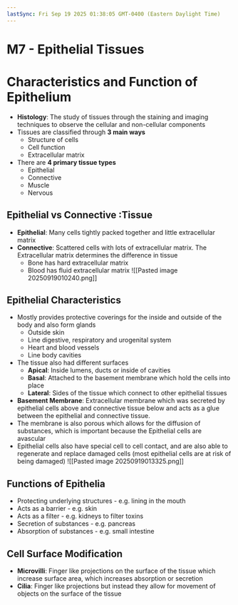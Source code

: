 ```yaml
---
lastSync: Fri Sep 19 2025 01:38:05 GMT-0400 (Eastern Daylight Time)
---
```

# M7 - Epithelial Tissues
# Characteristics and Function of Epithelium
- **Histology**: The study of tissues through the staining and imaging techniques to observe the cellular and non-cellular components
- Tissues are classified through **3 main ways**
	- Structure of cells
	- Cell function
	- Extracellular matrix
- There are **4 primary tissue types**
	- Epithelial
	- Connective
	- Muscle
	- Nervous
## Epithelial vs Connective :Tissue
- **Epithelial**: Many cells tightly packed together and little extracellular matrix
- **Connective**: Scattered cells with lots of extracellular matrix. The Extracellular matrix determines the difference in tissue
	- Bone has hard extracellular matrix
	- Blood has fluid extracellular matrix
![[Pasted image 20250919010240.png]]
## Epithelial Characteristics
- Mostly provides protective coverings for the inside and outside of the body and also form glands
	- Outside skin
	- Line digestive, respiratory and urogenital system
	- Heart and blood vessels
	- Line body cavities
- The tissue also had different surfaces
	- **Apical**: Inside lumens, ducts or inside of cavities
	- **Basal**: Attached to the basement membrane which hold the cells into place
	- **Lateral**: Sides of the tissue which connect to other epithelial tissues
- **Basement Membrane**: Extracellular membrane which was secreted by epithelial cells above and connective tissue below and acts as a glue between the epithelial and connective tissue. 
- The membrane is also porous which allows for the diffusion of substances, which is important because the Epithelial cells are avascular
- Epithelial cells also have special cell to cell contact, and are also able to regenerate and replace damaged cells (most epithelial cells are at risk of being damaged)
![[Pasted image 20250919013325.png]]
## Functions of Epithelia
- Protecting underlying structures - e.g. lining in the mouth
- Acts as a barrier - e.g. skin
- Acts as a filter - e.g. kidneys to filter toxins
- Secretion of substances - e.g. pancreas
- Absorption of substances - e.g. small intestine
## Cell Surface Modification
- **Microvilli**: Finger like projections on the surface of the tissue which increase surface area, which increases absorption or secretion
- **Cilia**: Finger like projections but instead they allow for movement of objects on the surface of the tissue
